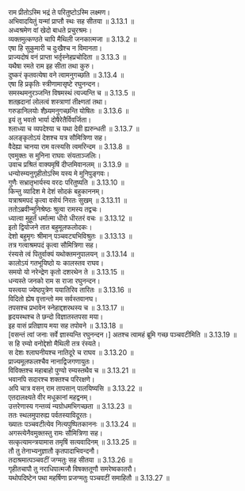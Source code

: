 

  
राम प्रीतोऽस्मि भद्रं ते परितुष्टोऽस्मि लक्ष्मण।  
अभिवादयितुं यन्मां प्राप्तौ स्थः सह सीतया ॥ 3.13.1 ॥   
अध्वश्रमेण वां खेदो बाधते प्रचुरश्रमः।  
व्यक्तमुत्कण्ठते चापि मैथिली जनकात्मजा ॥ 3.13.2 ॥   
एषा हि सुकुमारी च दुःखैश्च न विमानता।  
प्राज्यदोषं वनं प्राप्ता भर्तृस्नेहप्रचोदिता ॥ 3.13.3 ॥   
यथैषा रमते राम इह सीता तथा कुरु।  
दुष्करं कृतवत्येषा वने त्वामनुगच्छति ॥ 3.13.4 ॥   
एषा हि प्रकृतिः स्त्रीणामासृष्टे रघुनन्दन।  
समस्थमनुरञ्जन्ति विषमस्थं त्यज्यन्ति च ॥ 3.13.5 ॥   
शतह्रदानां लोलत्वं शस्त्राणां तीक्ष्णतां तथा।  
गरुडानिलयोः शैघ्र्यमनुगच्छन्ति योषितः ॥ 3.13.6 ॥   
इयं तु भवतो भार्या दोषैरेतैर्विवर्जिता।  
श्लाध्या च व्यपदेश्या च यथा देवी ह्यरुन्धती ॥ 3.13.7 ॥   
अलङ्कृतोऽयं देशश्च यत्र सौमित्रिणा सह।  
वैदेह्या चानया राम वत्स्यसि त्वमरिन्दम ॥ 3.13.8 ॥   
एवमुक्तः स मुनिना राघवः संयताञ्जलिः।  
उवाच प्रश्रितं वाक्यमृषिं दीप्तमिवानलम् ॥ 3.13.9 ॥   
धन्योस्म्यनुगृहीतोऽस्मि यस्य मे मुनिपुङ्गवः।  
गुणैः सभ्रातृभार्यस्य वरदः परितुष्यति ॥ 3.13.10 ॥   
किन्तु व्यादिश मे देशं सोदकं बहुकाननम्।  
यत्राश्रमपदं कृत्वा वसेयं निरतः सुखम् ॥ 3.13.11 ॥   
ततोऽब्रवीन्मुनिश्रेष्ठः श्रुत्वा रामस्य तद्वचः।  
ध्यात्वा मुहूर्तं धर्मात्मा धीरो धीरतरं वचः ॥ 3.13.12 ॥   
इतो द्वियोजने तात बहुमूलफलोदकः।  
देशो बहुमृगः श्रीमान् पञ्चवट्यभिविश्रुतः ॥ 3.13.13 ॥   
तत्र गत्वाश्रमपदं कृत्वा सौमित्रिणा सह।  
रंस्यसे त्वं पितुर्वाक्यं यथोक्तमनुपालयन् ॥ 3.13.14 ॥   
कालोऽयं गतभूयिष्ठो यः कालस्तव राघव।  
समयो यो नरेन्द्रेण कृतो दशरथेन ते ॥ 3.13.15 ॥   
धन्यस्ते जनको राम स राजा रघुनन्दन।  
यस्त्वया ज्येष्ठपुत्रेण ययातिरिव तारितः ॥ 3.13.16 ॥   
विदितो ह्येष वृत्तान्तो मम सर्वस्तवानघ।  
तपसश्च प्रभावेन स्नेहाद्दशरथस्य च ॥ 3.13.17 ॥   
हृदयस्थश्च ते छन्दो विज्ञातस्तपसा मया।  
इह वासं प्रतिज्ञाय मया सह तपोवने ॥ 3.13.18 ॥   
[वसन्तं त्वां जनाः सर्वे ज्ञास्यन्ति रघुनन्दन।] अतश्च त्वामहं ब्रूमि गच्छ पञ्चवटीमिति ॥ 3.13.19 ॥   
स हि रम्यो वनोद्देशो मैथिली तत्र रंस्यते।  
स देशः श्लाघनीयश्च नातिदूरे च राघव ॥ 3.13.20 ॥   
प्राज्यमूलफलश्चैव नानाद्विजगणायुतः।  
विविक्तश्च महाबाहो पुण्यो रम्यस्तथैव च ॥ 3.13.21 ॥   
भवानपि सदारश्च शक्तश्च परिरक्षणे।  
अपि चात्र वसन् राम तापसान् पालयिष्यसि ॥ 3.13.22 ॥   
एतदालक्ष्यते वीर मधूकानां महद्वनम्।  
उत्तरेणास्य गन्तव्यं न्यग्रोधमभिगच्छता ॥ 3.13.23 ॥   
ततः स्थलमुपारुह्य पर्वतस्याविदूरतः।  
ख्यातः पञ्चवटीत्येव नित्यपुष्पितकाननः ॥ 3.13.24 ॥   
अगस्त्येनैवमुक्तस्तु रामः सौमित्रिणा सह।  
सत्कृत्यामन्त्रयामास तमृषिं सत्यवादिनम् ॥ 3.13.25 ॥   
तौ तु तेनाभ्यनुज्ञातौ कृतपादाभिवन्दनौ।  
तदाश्रमात्पञ्चवटीं जग्मतुः सह सीतया ॥ 3.13.26 ॥   
गृहीतचापौ तु नराधिपात्मजौ विषक्ततूणौ समरेष्वकातरौ।  
यथोपदिष्टेन पथा महर्षिणा प्रजग्मतुः पञ्चवटीं समाहितौ ॥ 3.13.27 ॥   
